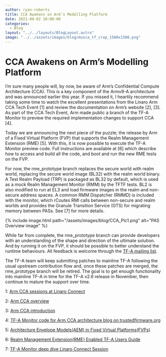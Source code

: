 ```yaml
---
author: ryan-roberts
title: CCA Awakens on Arm’s Modelling Platform
date: 2021-09-02 10:00:00
categories:
  - Blog
layout: "../../layouts/BlogLayout.astro"
image: "../../assets/images/blog/musca_tf_crop_1500x1500.png"
---
```


# **CCA Awakens on Arm’s Modelling Platform**

I’m sure many people will, by now, be aware of Arm’s Confidential Compute Architecture (CCA). This is a key component of the Armv9-A architecture and was announced earlier this year. If you missed it, I heartily recommend taking some time to watch the excellent presentations from the Linaro Arm CCA Tech Event [1] and review the documentation on Arm’s website [2], [3]. As part of the CCA Tech Event, Arm made public a branch of the TF-A Monitor to preview the required implementation changes to support CCA [4].

Today we are announcing the next piece of the puzzle; the release by Arm of a Fixed Virtual Platform (FVP) that supports the Realm Management Extension (RME) [5]. With this, it is now possible to execute the TF-A Monitor preview code. Full instructions are available at [6] which describe how to access and build all the code, and boot and run the new RME tests on the FVP.

For now, the rme_prototype branch replaces the secure world with realm world, replacing the secure world image (BL32) with the realm world binary. A Test Realm Payload (TRP) is packaged as BL32 by default, which is used as a mock Realm Management Monitor (RMM) by the TFTF tests. BL2 is also modified to run at EL3 and load firmware images in the realm and non-secure address spaces. A common RMM Dispatcher (RMMD) is included with the monitor, which rCoutes RMI calls between non-secure and realm worlds and provides the Granule Transition Service (GTS) for migrating memory between PASs. See [7] for more details.

{% include image.html path="/assets/images/blog/CCA_Pic1.png" alt="PAS Overview image" %}

<div align="center"></div>

While far from complete, the rme_prototype branch can provide developers with an understanding of the shape and direction of the ultimate solution. And by running it on the FVP, it should be possible to better understand the runtime behaviours. All feedback is welcome through the [TF-A mailing list](https://lists.trustedfirmware.org/mailman3/lists/tf-a.lists.trustedfirmware.org/).

The TF-A team will keep submitting patches to mainline TF-A following the usual upstream contribution flow and, once these patches are merged, the rme_prototype branch will be retired. The goal is to get enough functionality into mainline TF-A in time for the TF-A v2.6 release in November, then continue to mature the support over time.

1: [Arm CCA sessions at Linaro Connect](https://connect.linaro.org/resources/arm-cca/)

2: [Arm CCA overview](https://www.arm.com/why-arm/architecture/security-features/arm-confidential-compute-architecture)

3: [Arm CCA introduction](https://developer.arm.com/architectures/architecture-security-features/confidential-computing)

4: [TF-A Monitor code for Arm CCA architecture blog on trustedfirmware.org](https://www.trustedfirmware.org/blog/TrustedFirwmare_TF-A_Monitor_blogpost/)

5: [Architecture Envelope Models(AEM) in Fixed Virtual Platforms(FVPs)](https://developer.arm.com/tools-and-software/simulation-models/fixed-virtual-platforms/arm-ecosystem-models)

6: [Realm Management Extension(RME) Enabled TF-A Users Guide](https://trustedfirmware-a.readthedocs.io/en/topics-rme_prototype/components/rme/rme-userguide.html)

7: [TF-A Monitor deep dive Linaro Connect Session](https://resources.linaro.org/en/resource/DDim6AepcqxjEMpbr72LYe)

